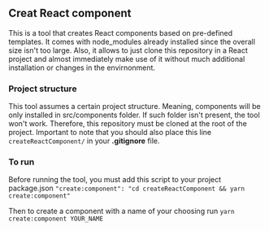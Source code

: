## Creat React component
This is a tool that creates React components based on pre-defined templates. It comes with node_modules already installed since the overall size isn't too large. Also, it allows to just clone this repository in a React project and almost immediately make use of it without much additional installation or changes in the envirnonment.  
  
### Project structure

This tool assumes a certain project structure. Meaning, components will be only installed in src/components folder. If such folder isn't present, the tool won't work. Therefore, this repository must be cloned at the root of the project. Important to note that you should also place this line `createReactComponent/` in your **.gitignore** file.

### To run

Before running the tool, you must add this script to your project package.json
`"create:component": "cd createReactComponent && yarn create:component"`

Then to create a component with a name of your choosing run
`yarn create:component YOUR_NAME`

